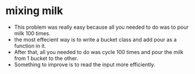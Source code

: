 # mixing milk

- This problem was really easy because all you needed to do was to pour milk 100 times. 
- the most effecient way is to write a bucket class and add pour as a function in it. 
- After that, all you needed to do was cycle 100 times and pour the milk from 1 bucket to the other.
- Something to improve is to read the input more efficiently.